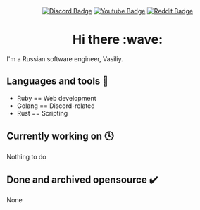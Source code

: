 <div id="header" align="center">
  <div id="badges">
    <a href="https://discordapp.com/users/xpyctajluk"><img src="https://img.shields.io/badge/Discord-738ADB?style=for-the-badge&logo=discord&logoColor=white" alt="Discord Badge"/></a>
    <a href="https://youtube.com/"><img src="https://img.shields.io/badge/YouTube-red?style=for-the-badge&logo=youtube&logoColor=white" alt="Youtube Badge"/></a>
    <a href="https://reddit.com/"><img src="https://img.shields.io/badge/Reddit-orange?style=for-the-badge&logo=reddit&logoColor=white" alt="Reddit Badge"/></a>
  </div>
  <h1>
    Hi there
    :wave:
  </h1>
</div>

I'm a Russian software engineer, Vasiliy.

## Languages and tools :hammer:
- Ruby       == Web development
- Golang     == Discord-related
- Rust       == Scripting

## Currently working on :clock4:
Nothing to do

## Done and archived opensource :heavy_check_mark:
None

<!--
**XpycTaJluK** is a ✨ _special_ ✨ repository because its `README.md` (this file) appears on your GitHub profile.

Here are some ideas to get you started:

- 🔭 I’m currently working on ...
- 🌱 I’m currently learning ...
- 👯 I’m looking to collaborate on ...
- 🤔 I’m looking for help with ...
- 💬 Ask me about ...
- 📫 How to reach me: ...
- 😄 Pronouns: ...
- ⚡ Fun fact: ...
-->
